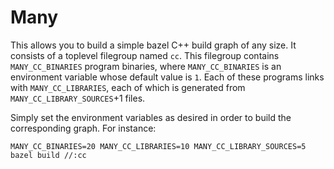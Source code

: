 # Many

This allows you to build a simple bazel C++ build graph of any size.
It consists of a toplevel filegroup named `cc`. This filegroup
contains `MANY_CC_BINARIES` program binaries, where `MANY_CC_BINARIES`
is an environment variable whose default value is `1`. Each of these
programs links with `MANY_CC_LIBRARIES`, each of which is generated
from `MANY_CC_LIBRARY_SOURCES`+1 files.

Simply set the environment variables as desired in order to build the
corresponding graph. For instance:

    MANY_CC_BINARIES=20 MANY_CC_LIBRARIES=10 MANY_CC_LIBRARY_SOURCES=5 bazel build //:cc
